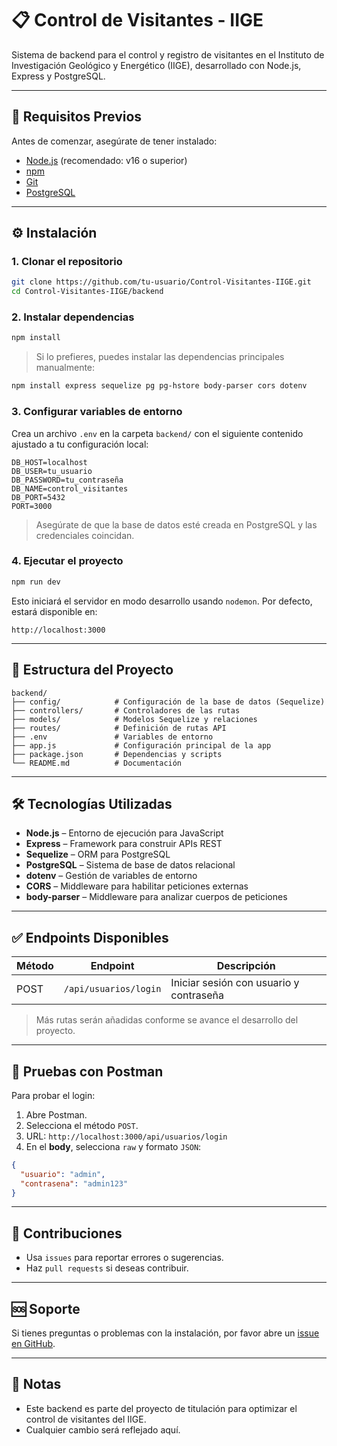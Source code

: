 # 📋 Control de Visitantes - IIGE

Sistema de backend para el control y registro de visitantes en el Instituto de Investigación Geológico y Energético (IIGE), desarrollado con Node.js, Express y PostgreSQL.

---

## 🚀 Requisitos Previos

Antes de comenzar, asegúrate de tener instalado:

- [Node.js](https://nodejs.org/) (recomendado: v16 o superior)
- [npm](https://www.npmjs.com/)
- [Git](https://git-scm.com/)
- [PostgreSQL](https://www.postgresql.org/)

---

## ⚙️ Instalación

### 1. Clonar el repositorio

```bash
git clone https://github.com/tu-usuario/Control-Visitantes-IIGE.git
cd Control-Visitantes-IIGE/backend
```

### 2. Instalar dependencias

```bash
npm install
```

> Si lo prefieres, puedes instalar las dependencias principales manualmente:

```bash
npm install express sequelize pg pg-hstore body-parser cors dotenv
```

### 3. Configurar variables de entorno

Crea un archivo `.env` en la carpeta `backend/` con el siguiente contenido ajustado a tu configuración local:

```env
DB_HOST=localhost
DB_USER=tu_usuario
DB_PASSWORD=tu_contraseña
DB_NAME=control_visitantes
DB_PORT=5432
PORT=3000
```

> Asegúrate de que la base de datos esté creada en PostgreSQL y las credenciales coincidan.

### 4. Ejecutar el proyecto

```bash
npm run dev
```

Esto iniciará el servidor en modo desarrollo usando `nodemon`. Por defecto, estará disponible en:

```
http://localhost:3000
```

---

## 📁 Estructura del Proyecto

```
backend/
├── config/            # Configuración de la base de datos (Sequelize)
├── controllers/       # Controladores de las rutas
├── models/            # Modelos Sequelize y relaciones
├── routes/            # Definición de rutas API
├── .env               # Variables de entorno
├── app.js             # Configuración principal de la app
├── package.json       # Dependencias y scripts
└── README.md          # Documentación
```

---

## 🛠️ Tecnologías Utilizadas

- **Node.js** – Entorno de ejecución para JavaScript
- **Express** – Framework para construir APIs REST
- **Sequelize** – ORM para PostgreSQL
- **PostgreSQL** – Sistema de base de datos relacional
- **dotenv** – Gestión de variables de entorno
- **CORS** – Middleware para habilitar peticiones externas
- **body-parser** – Middleware para analizar cuerpos de peticiones

---

## ✅ Endpoints Disponibles 

| Método | Endpoint              | Descripción                             |
| ------ | --------------------- | --------------------------------------- |
| POST   | `/api/usuarios/login` | Iniciar sesión con usuario y contraseña |

> Más rutas serán añadidas conforme se avance el desarrollo del proyecto.

---

## 🧪 Pruebas con Postman

Para probar el login:

1. Abre Postman.
2. Selecciona el método `POST`.
3. URL: `http://localhost:3000/api/usuarios/login`
4. En el **body**, selecciona `raw` y formato `JSON`:

```json
{
  "usuario": "admin",
  "contrasena": "admin123"
}
```

---

## 💬 Contribuciones

- Usa `issues` para reportar errores o sugerencias.
- Haz `pull requests` si deseas contribuir.

---

## 🆘 Soporte

Si tienes preguntas o problemas con la instalación, por favor abre un [issue en GitHub](https://github.com/users/jordandd56/projects/1).

---

## 📌 Notas

- Este backend es parte del proyecto de titulación para optimizar el control de visitantes del IIGE.
- Cualquier cambio será reflejado aquí.
